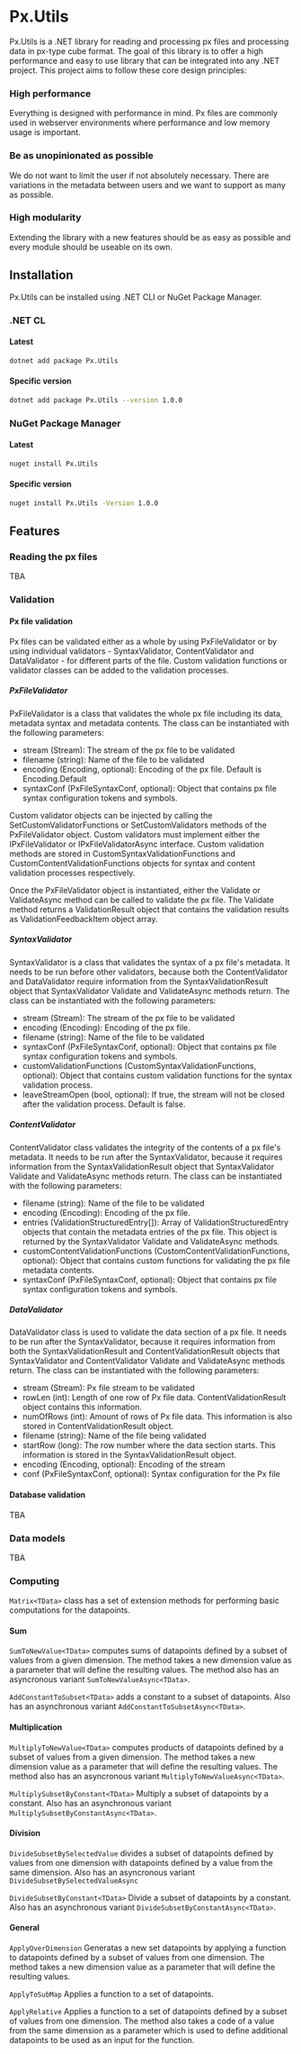 # Px.Utils

Px.Utils is a .NET library for reading and processing px files and processing data in px-type cube format. The goal of this library is to offer a high performance and easy to use library that can be integrated into any .NET project. This project aims to follow these core design principles:

### High performance
Everything is designed with performance in mind. Px files are commonly used in webserver environments where performance and low memory usage is important.
### Be as unopinionated as possible
We do not want to limit the user if not absolutely necessary. There are variations in the metadata between users and we want to support as many as possible.
### High modularity
Extending the library with a new features should be as easy as possible and every module should be useable on its own.

## Installation
Px.Utils can be installed using .NET CLI or NuGet Package Manager.

### .NET CL
#### Latest
```bash
dotnet add package Px.Utils
```
#### Specific version
```bash
dotnet add package Px.Utils --version 1.0.0
```


### NuGet Package Manager
#### Latest
```bash
nuget install Px.Utils
```
#### Specific version
```bash
nuget install Px.Utils -Version 1.0.0
```

## Features

### Reading the px files
TBA

### Validation

#### Px file validation
Px files can be validated either as a whole by using PxFileValidator or by using individual validators - SyntaxValidator, ContentValidator and DataValidator - for different parts of the file. Custom validation functions or validator classes can be added to the validation processes.

##### PxFileValidator
PxFileValidator is a class that validates the whole px file including its data, metadata syntax and metadata contents. The class can be instantiated with the following parameters:
- stream (Stream): The stream of the px file to be validated
- filename (string): Name of the file to be validated
- encoding (Encoding, optional): Encoding of the px file. Default is Encoding.Default
- syntaxConf (PxFileSyntaxConf, optional): Object that contains px file syntax configuration tokens and symbols.

Custom validator objects can be injected by calling the SetCustomValidatorFunctions or SetCustomValidators methods of the PxFileValidator object. Custom validators must implement either the IPxFileValidator or IPxFileValidatorAsync interface. Custom validation methods are stored in CustomSyntaxValidationFunctions and CustomContentValidationFunctions objects for syntax and content validation processes respectively.

Once the PxFileValidator object is instantiated, either the Validate or ValidateAsync method can be called to validate the px file. The Validate method returns a ValidationResult object that contains the validation results as ValidationFeedbackItem object array.

##### SyntaxValidator
SyntaxValidator is a class that validates the syntax of a px file's metadata. It needs to be run before other validators, because both the ContentValidator and DataValidator require information from the SyntaxValidationResult object that SyntaxValidator Validate and ValidateAsync methods return.
The class can be instantiated with the following parameters:
- stream (Stream): The stream of the px file to be validated
- encoding (Encoding): Encoding of the px file.
- filename (string): Name of the file to be validated
- syntaxConf (PxFileSyntaxConf, optional): Object that contains px file syntax configuration tokens and symbols.
- customValidationFunctions (CustomSyntaxValidationFunctions, optional): Object that contains custom validation functions for the syntax validation process.
- leaveStreamOpen (bool, optional): If true, the stream will not be closed after the validation process. Default is false.

##### ContentValidator
ContentValidator class validates the integrity of the contents of a px file's metadata. It needs to be run after the SyntaxValidator, because it requires information from the SyntaxValidationResult object that SyntaxValidator Validate and ValidateAsync methods return.
The class can be instantiated with the following parameters:
- filename (string): Name of the file to be validated
- encoding (Encoding): Encoding of the px file.
- entries (ValidationStructuredEntry[]): Array of ValidationStructuredEntry objects that contain the metadata entries of the px file. This object is returned by the SyntaxValidator Validate and ValidateAsync methods.
- customContentValidationFunctions (CustomContentValidationFunctions, optional): Object that contains custom functions for validating the px file metadata contents.
- syntaxConf (PxFileSyntaxConf, optional): Object that contains px file syntax configuration tokens and symbols.

##### DataValidator
DataValidator class is used to validate the data section of a px file. It needs to be run after the SyntaxValidator, because it requires information from both the SyntaxValidationResult and ContentValidationResult objects that SyntaxValidator and ContentValidator Validate and ValidateAsync methods return.
The class can be instantiated with the following parameters:
- stream (Stream): Px file stream to be validated
- rowLen (int): Length of one row of Px file data. ContentValidationResult object contains this information.
- numOfRows (int): Amount of rows of Px file data. This information is also stored in ContentValidationResult object.
- filename (string): Name of the file being validated
- startRow (long): The row number where the data section starts. This information is stored in the SyntaxValidationResult object.
- encoding (Encoding, optional): Encoding of the stream
- conf (PxFileSyntaxConf, optional): Syntax configuration for the Px file

#### Database validation
TBA

### Data models
TBA

### Computing

```Matrix<TData>``` class has a set of extension methods for performing basic computations for the datapoints.

#### Sum
```SumToNewValue<TData>``` computes sums of datapoints defined by a subset of values from a given dimension.
The method takes a new dimension value as a parameter that will define the resulting values.
The method also has an asyncronous variant ```SumToNewValueAsync<TData>```.  

```AddConstantToSubset<TData>``` adds a constant to a subset of datapoints. Also has an asynchronous variant ```AddConstantToSubsetAsync<TData>```.

#### Multiplication
```MultiplyToNewValue<TData>``` computes products of datapoints defined by a subset of values from a given dimension.
The method takes a new dimension value as a parameter that will define the resulting values.
The method also has an asyncronous variant ```MultiplyToNewValueAsync<TData>```.  

```MultiplySubsetByConstant<TData>``` Multiply a subset of datapoints by a constant. Also has an asynchronous variant ```MultiplySubsetByConstantAsync<TData>```.

#### Division
```DivideSubsetBySelectedValue``` divides a subset of datapoints defined by values from one dimension with datapoints defined by a value from the same dimension.
Also has an asyncronous variant ```DivideSubsetBySelectedValueAsync```

```DivideSubsetByConstant<TData>``` Divide a subset of datapoints by a constant. Also has an asynchronous variant ```DivideSubsetByConstantAsync<TData>```.

#### General

```ApplyOverDimension``` Generatas a new set datapoints by applying a function to datapoints defined by a subset of values from one dimension.
The method takes a new dimension value as a parameter that will define the resulting values.

```ApplyToSubMap``` Applies a function to a set of datapoints.

```ApplyRelative``` Applies a function to a set of datapoints defined by a subset of values from one dimension.
The method also takes a code of a value from the same dimension as a parameter which is used to define additional datapoints to be used as
an input for the function.
